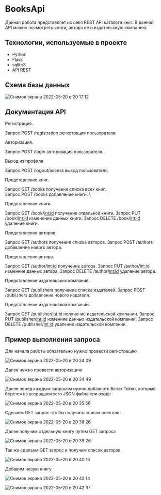  # BooksApi
Данная работа представляет из себя REST API каталога книг. В данной API можно посмотреть книги, автора ее и издательскую компанию.

## Технологии, используемые в проекте

- Python
- Flask
- sqlite3
- API REST

## Схема базы данных

![Снимок экрана 2022-05-20 в 20 17 12](https://user-images.githubusercontent.com/44827871/169579620-62cc62a5-ba57-4e25-9006-aef4fc5c23c1.png)

## Документация API

Регистрация. 

Запрос POST    /registration  регистрация пользователя.  

Авторизация. 

Запрос POST    /login  авторизация пользователя. 

Выход из профиля\. 

Запрос POST    /logout/access  выход пользователя. 

Представление книг. 

Запрос GET     /books    получение списка всех книг.\
Запрос POST    /books    добавление книги. \

Представление книги. 

Запрос GET     /book/<int:id>  получение отдельной книги\.
Запрос PUT     /book/<int:id>  изменение данных книги\.
Запрос DELETE  /book/<int:id>  удаление книги\.
  
Представление авторов. 

Запрос GET     /authors  получение списка авторов. 
Запрос POST    /authors  добавление нового автора. 

Представление автора.  

Запрос GET     /author/<int:id>  получение автора. 
Запрос PUT     /author/<int:id>  изменние данных автора. 
Запрос DELETE  /author/<int:id>  удаление автора. 
  
Представление издательских компаний. 

Запрос GET     /publishers  получение списка издателей. 
Запрос POST    /publishers  добавление нового издателя. 

Представление издательской компании. 

Запрос GET     /publisher/<int:id>  получение издательской компании. 
Запрос PUT     /publisher/<int:id>  изменние данных издательской компании. 
Запрос DELETE  /publisher/<int:id>  удаление издательской компании. 

## Пример выполнения запроса

Для начала работы обязательно нужно провести регистрацию

![Снимок экрана 2022-05-20 в 20 34 09](https://user-images.githubusercontent.com/44827871/169582018-b5466830-961d-483c-961e-33c2906f6d1b.png)


Далее нужно провести авторизацию

![Снимок экрана 2022-05-20 в 20 34 49](https://user-images.githubusercontent.com/44827871/169582118-70b852b0-53a0-47dc-8644-879f832cb953.png)

Далее перед каждым запросом нужно добавлять Barier Token, который берется из возращаемоего JSON файла при входе

![Снимок экрана 2022-05-20 в 20 35 56](https://user-images.githubusercontent.com/44827871/169582247-047f5e18-c535-4e39-9ea1-f49e8240b950.png)

Сделаем GET запрос что бы получить список всех книг

![Снимок экрана 2022-05-20 в 20 38 26](https://user-images.githubusercontent.com/44827871/169582607-046790fb-e5b9-4362-a8fc-8f67505ee72d.png)

Далее получим отдельную книгу путем GET запроса

![Снимок экрана 2022-05-20 в 20 39 26](https://user-images.githubusercontent.com/44827871/169582719-f0a9937f-84dd-4e49-b46a-edd4ca387160.png)

Так же сделаем GET запрос и получим список авторов

![Снимок экрана 2022-05-20 в 20 40 16](https://user-images.githubusercontent.com/44827871/169582834-764f89a6-d977-43f5-9993-c58db3ed4eb4.png)

Добавим новую книгу

![Снимок экрана 2022-05-20 в 20 42 14](https://user-images.githubusercontent.com/44827871/169583146-a77f2b88-701a-466b-b9c3-554d8d84da72.png)

![Снимок экрана 2022-05-20 в 20 42 37](https://user-images.githubusercontent.com/44827871/169583205-055964ca-edcf-4f84-938f-53a991ac8698.png)

